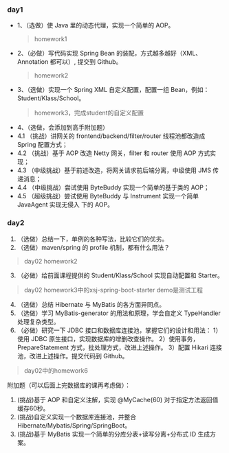 ### day1
- 1、（选做）使 Java 里的动态代理，实现一个简单的 AOP。
  > homework1
- 2、（必做）写代码实现 Spring Bean 的装配，方式越多越好（XML、Annotation 都可以）,
提交到 Github。
  > homework2
- 3、（选做）实现一个 Spring XML 自定义配置，配置一组 Bean，例如：
Student/Klass/School。 
  > homework3，完成student的自定义配置
- 4、（选做，会添加到高手附加题）
- 4.1 （挑战）讲网关的 frontend/backend/filter/router 线程池都改造成 Spring 配置方式；
- 4.2 （挑战）基于 AOP 改造 Netty 网关，filter 和 router 使用 AOP 方式实现；
- 4.3 （中级挑战）基于前述改造，将网关请求前后端分离，中级使用 JMS 传递消息；
- 4.4 （中级挑战）尝试使用 ByteBuddy 实现一个简单的基于类的 AOP；
- 4.5 （超级挑战）尝试使用 ByteBuddy 与 Instrument 实现一个简单 JavaAgent 实现无侵入
下的 AOP。
  
### day2
1. （选做）总结一下，单例的各种写法，比较它们的优劣。
2. （选做）maven/spring 的 profile 机制，都有什么用法？
> day02 homework2
3. （必做）给前面课程提供的 Student/Klass/School 实现自动配置和 Starter。
> day02 homework3中的xsj-spring-boot-starter
> demo是测试工程
4. （选做）总结 Hibernate 与 MyBatis 的各方面异同点。
5. （选做）学习 MyBatis-generator 的用法和原理，学会自定义 TypeHandler 处理复杂类型。
6. （必做）研究一下 JDBC 接口和数据库连接池，掌握它们的设计和用法：
   1）使用 JDBC 原生接口，实现数据库的增删改查操作。
   2）使用事务，PrepareStatement 方式，批处理方式，改进上述操作。
   3）配置 Hikari 连接池，改进上述操作。提交代码到 Github。
> day02中的homework6

附加题（可以后面上完数据库的课再考虑做）：
1. (挑战)基于 AOP 和自定义注解，实现 @MyCache(60) 对于指定方法返回值缓存60秒。
2. (挑战)自定义实现一个数据库连接池，并整合 Hibernate/Mybatis/Spring/SpringBoot。
3. (挑战)基于 MyBatis 实现一个简单的分库分表+读写分离+分布式 ID 生成方案。